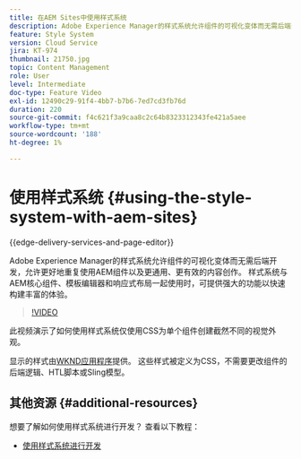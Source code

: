 ```yaml
---
title: 在AEM Sites中使用样式系统
description: Adobe Experience Manager的样式系统允许组件的可视化变体而无需后端开发，允许更好地重复使用AEM组件以及更通用、更有效的内容创作。 样式系统与AEM的核心组件、模板编辑器和响应式布局一起使用时，可提供强大的功能以快速构建丰富的体验。
feature: Style System
version: Cloud Service
jira: KT-974
thumbnail: 21750.jpg
topic: Content Management
role: User
level: Intermediate
doc-type: Feature Video
exl-id: 12490c29-91f4-4bb7-b7b6-7ed7cd3fb76d
duration: 220
source-git-commit: f4c621f3a9caa8c2c64b8323312343fe421a5aee
workflow-type: tm+mt
source-wordcount: '188'
ht-degree: 1%

---
```


# 使用样式系统 {#using-the-style-system-with-aem-sites}

{{edge-delivery-services-and-page-editor}}

Adobe Experience Manager的样式系统允许组件的可视化变体而无需后端开发，允许更好地重复使用AEM组件以及更通用、更有效的内容创作。 样式系统与AEM核心组件、模板编辑器和响应式布局一起使用时，可提供强大的功能以快速构建丰富的体验。

>[!VIDEO](https://video.tv.adobe.com/v/21750?quality=12&learn=on)

此视频演示了如何使用样式系统仅使用CSS为单个组件创建截然不同的视觉外观。

显示的样式由[WKND应用程序](https://github.com/adobe/aem-guides-wknd)提供。 这些样式被定义为CSS，不需要更改组件的后端逻辑、HTL脚本或Sling模型。

## 其他资源 {#additional-resources}

想要了解如何使用样式系统进行开发？ 查看以下教程：

* [使用样式系统进行开发](https://experienceleague.adobe.com/docs/experience-manager-learn/getting-started-wknd-tutorial-develop/style-system.html)
